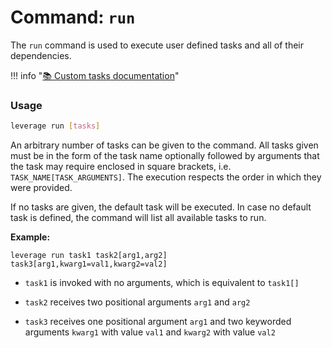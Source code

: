 # Command: `run`

The `run` command is used to execute user defined tasks and all of their dependencies.

!!! info "[:books: Custom tasks documentation](../tasks.md)"

### Usage
``` bash
leverage run [tasks]
```

An arbitrary number of tasks can be given to the command. All tasks given must be in the form of the task name optionally followed by arguments that the task may require enclosed in square brackets, i.e. `TASK_NAME[TASK_ARGUMENTS]`. The execution respects the order in which they were provided.

If no tasks are given, the default task will be executed. In case no default task is defined, the command will list all available tasks to run.

<b>Example:</b>
```
leverage run task1 task2[arg1,arg2] task3[arg1,kwarg1=val1,kwarg2=val2]
```

* `task1` is invoked with no arguments, which is equivalent to `task1[]`
  
* `task2` receives two positional arguments `arg1` and `arg2`
  
* `task3` receives one positional argument `arg1` and two keyworded arguments `kwarg1` with value `val1` and `kwarg2` with value `val2`